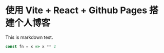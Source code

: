 # 使用 Vite + React + Github Pages 搭建个人博客

This is markdown test.

```javascript
const fn = x => x ** 2
```
